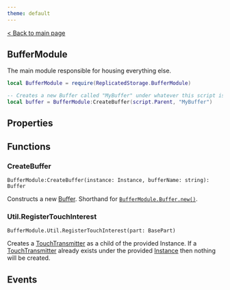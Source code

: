 ```yaml
---
theme: default
---
```


[< Back to main page](/)

## BufferModule

The main module responsible for housing everything else.

```lua
local BufferModule = require(ReplicatedStorage.BufferModule)

-- Creates a new Buffer called "MyBuffer" under whatever this script is parented to.
local buffer = BufferModule:CreateBuffer(script.Parent, "MyBuffer")
```
## Properties

## Functions

### CreateBuffer
`BufferModule:CreateBuffer(instance: Instance, bufferName: string): Buffer`

Constructs a new [Buffer](/Buffer). Shorthand for [`BufferModule.Buffer.new()`](/Buffer#new).

### Util.RegisterTouchInterest
`BufferModule.Util.RegisterTouchInterest(part: BasePart)`

Creates a [TouchTransmitter](https://developer.roblox.com/api-reference/class/TouchTransmitter) as a child of the provided Instance. If a [TouchTransmitter](https://developer.roblox.com/api-reference/class/TouchTransmitter) already exists under the provided [Instance](https://developer.roblox.com/api-reference/class/Instance) then nothing will be created.

## Events
